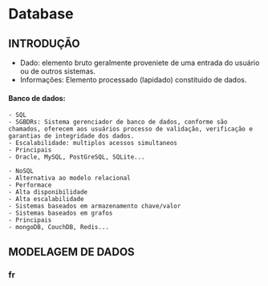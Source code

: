 # Database


##  INTRODUÇÃO
- Dado: elemento bruto geralmente proveniete de uma entrada do usuário ou de outros sistemas.
- Informações: Elemento processado (lapidado) constituido de dados.

#### Banco de dados: 
~~~Relacional
- SQL
- SGBDRs: Sistema gerenciador de banco de dados, conforme são chamados, oferecem aos usuários processo de validação, verificação e garantias de integridade dos dados.
- Escalabilidade: multiplos acessos simultaneos
- Principais
- Oracle, MySQL, PostGreSQL, SQLite...
~~~

~~~Não relacional
- NoSQL
- Alternativa ao modelo relacional
- Performace
- Alta disponibilidade
- Alta escalabilidade
- Sistemas baseados em armazenamento chave/valor
- Sistemas baseados em grafos
- Principais
- mongoDB, CouchDB, Redis...
~~~		

## MODELAGEM DE DADOS
### fr
